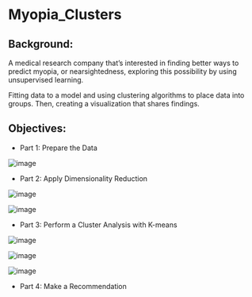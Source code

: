 # Myopia_Clusters
## Background:

A medical research company that’s interested in finding better ways to predict myopia, or nearsightedness, exploring this possibility by using unsupervised learning. 

Fitting data to a model and using clustering algorithms to place data into groups. Then, creating a visualization that shares findings. 

## Objectives:

* Part 1: Prepare the Data

![image](https://user-images.githubusercontent.com/100891182/183272342-81b334ac-c073-4cd5-aeb5-75fb4ae92def.png)



* Part 2: Apply Dimensionality Reduction 

![image](https://user-images.githubusercontent.com/100891182/183272346-27dfba74-6112-450a-9ad0-e1216be999cf.png)


![image](https://user-images.githubusercontent.com/100891182/183272348-d598de9b-a8fc-409d-8427-8261b92d331c.png)


* Part 3: Perform a Cluster Analysis with K-means


![image](https://user-images.githubusercontent.com/100891182/183272353-953c3dac-e13e-40ce-ac8e-13dd04e23830.png)


![image](https://user-images.githubusercontent.com/100891182/183272354-5f500e9d-3c23-430b-9de2-0236578c88a5.png)


![image](https://user-images.githubusercontent.com/100891182/183272356-e741af7f-cbfa-4a47-8281-c4ba75788294.png)


* Part 4: Make a Recommendation 



